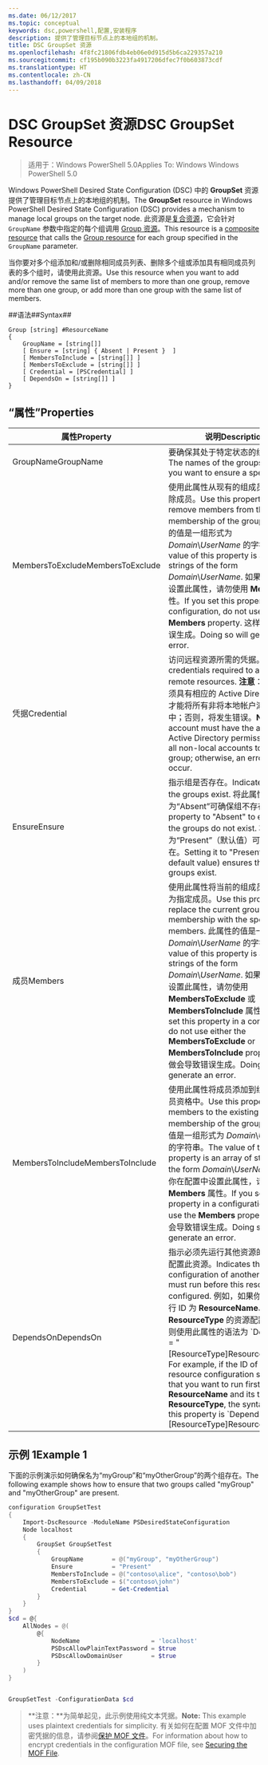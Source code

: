 ```yaml
---
ms.date: 06/12/2017
ms.topic: conceptual
keywords: dsc,powershell,配置,安装程序
description: 提供了管理目标节点上的本地组的机制。
title: DSC GroupSet 资源
ms.openlocfilehash: 4f8fc21806fdb4eb06e0d915d5b6ca229357a210
ms.sourcegitcommit: cf195b090b3223fa4917206dfec7f0b603873cdf
ms.translationtype: HT
ms.contentlocale: zh-CN
ms.lasthandoff: 04/09/2018
---
```

# <a name="dsc-groupset-resource"></a><span data-ttu-id="39c52-104">DSC GroupSet 资源</span><span class="sxs-lookup"><span data-stu-id="39c52-104">DSC GroupSet Resource</span></span>

> <span data-ttu-id="39c52-105">适用于：Windows PowerShell 5.0</span><span class="sxs-lookup"><span data-stu-id="39c52-105">Applies To: Windows Windows PowerShell 5.0</span></span>

<span data-ttu-id="39c52-106">Windows PowerShell Desired State Configuration (DSC) 中的 **GroupSet** 资源提供了管理目标节点上的本地组的机制。</span><span class="sxs-lookup"><span data-stu-id="39c52-106">The **GroupSet** resource in Windows PowerShell Desired State Configuration (DSC) provides a mechanism to manage local groups on the target node.</span></span> <span data-ttu-id="39c52-107">此资源是[复合资源](authoringResourceComposite.md)，它会针对 `GroupName` 参数中指定的每个组调用 [Group 资源](groupResource.md)。</span><span class="sxs-lookup"><span data-stu-id="39c52-107">This resource is a [composite resource](authoringResourceComposite.md) that calls the [Group resource](groupResource.md) for each group specified in the `GroupName` parameter.</span></span>

<span data-ttu-id="39c52-108">当你要对多个组添加和/或删除相同成员列表、删除多个组或添加具有相同成员列表的多个组时，请使用此资源。</span><span class="sxs-lookup"><span data-stu-id="39c52-108">Use this resource when you want to add and/or remove the same list of members to more than one group, remove more than one group, or add more than one group with the same list of members.</span></span>

##<a name="syntax"></a><span data-ttu-id="39c52-109">语法##</span><span class="sxs-lookup"><span data-stu-id="39c52-109">Syntax##</span></span>
```
Group [string] #ResourceName
{
    GroupName = [string[]]
    [ Ensure = [string] { Absent | Present }  ]
    [ MembersToInclude = [string[]] ]
    [ MembersToExclude = [string[]] ]
    [ Credential = [PSCredential] ]
    [ DependsOn = [string[]] ]
}
```

## <a name="properties"></a><span data-ttu-id="39c52-110">“属性”</span><span class="sxs-lookup"><span data-stu-id="39c52-110">Properties</span></span>

|  <span data-ttu-id="39c52-111">属性</span><span class="sxs-lookup"><span data-stu-id="39c52-111">Property</span></span>  |  <span data-ttu-id="39c52-112">说明</span><span class="sxs-lookup"><span data-stu-id="39c52-112">Description</span></span>   |
|---|---|
| <span data-ttu-id="39c52-113">GroupName</span><span class="sxs-lookup"><span data-stu-id="39c52-113">GroupName</span></span>| <span data-ttu-id="39c52-114">要确保其处于特定状态的组的名称。</span><span class="sxs-lookup"><span data-stu-id="39c52-114">The names of the groups for which you want to ensure a specific state.</span></span>|
| <span data-ttu-id="39c52-115">MembersToExclude</span><span class="sxs-lookup"><span data-stu-id="39c52-115">MembersToExclude</span></span>| <span data-ttu-id="39c52-116">使用此属性从现有的组成员身份中删除成员。</span><span class="sxs-lookup"><span data-stu-id="39c52-116">Use this property to remove members from the existing membership of the groups.</span></span> <span data-ttu-id="39c52-117">此属性的值是一组形式为 *Domain*\\*UserName* 的字符串。</span><span class="sxs-lookup"><span data-stu-id="39c52-117">The value of this property is an array of strings of the form *Domain*\\*UserName*.</span></span> <span data-ttu-id="39c52-118">如果你在配置中设置此属性，请勿使用 **Members** 属性。</span><span class="sxs-lookup"><span data-stu-id="39c52-118">If you set this property in a configuration, do not use the **Members** property.</span></span> <span data-ttu-id="39c52-119">这样做会导致错误生成。</span><span class="sxs-lookup"><span data-stu-id="39c52-119">Doing so will generate an error.</span></span>|
| <span data-ttu-id="39c52-120">凭据</span><span class="sxs-lookup"><span data-stu-id="39c52-120">Credential</span></span>| <span data-ttu-id="39c52-121">访问远程资源所需的凭据。</span><span class="sxs-lookup"><span data-stu-id="39c52-121">The credentials required to access remote resources.</span></span> <span data-ttu-id="39c52-122">**注意**：此帐户必须具有相应的 Active Directory 权限才能将所有非将本地帐户添加到组中；否则，将发生错误。</span><span class="sxs-lookup"><span data-stu-id="39c52-122">**Note**: This account must have the appropriate Active Directory permissions to add all non-local accounts to the group; otherwise, an error will occur.</span></span>
| <span data-ttu-id="39c52-123">Ensure</span><span class="sxs-lookup"><span data-stu-id="39c52-123">Ensure</span></span>| <span data-ttu-id="39c52-124">指示组是否存在。</span><span class="sxs-lookup"><span data-stu-id="39c52-124">Indicates whether the groups exist.</span></span> <span data-ttu-id="39c52-125">将此属性设置为“Absent”可确保组不存在。</span><span class="sxs-lookup"><span data-stu-id="39c52-125">Set this property to "Absent" to ensure that the groups do not exist.</span></span> <span data-ttu-id="39c52-126">将它设置为“Present”（默认值）可确保组存在。</span><span class="sxs-lookup"><span data-stu-id="39c52-126">Setting it to "Present" (the default value) ensures that the groups exist.</span></span>|
| <span data-ttu-id="39c52-127">成员</span><span class="sxs-lookup"><span data-stu-id="39c52-127">Members</span></span>| <span data-ttu-id="39c52-128">使用此属性将当前的组成员身份替换为指定成员。</span><span class="sxs-lookup"><span data-stu-id="39c52-128">Use this property to replace the current group membership with the specified members.</span></span> <span data-ttu-id="39c52-129">此属性的值是一组形式为 *Domain*\\*UserName* 的字符串。</span><span class="sxs-lookup"><span data-stu-id="39c52-129">The value of this property is an array of strings of the form *Domain*\\*UserName*.</span></span> <span data-ttu-id="39c52-130">如果你在配置中设置此属性，请勿使用 **MembersToExclude** 或 **MembersToInclude** 属性。</span><span class="sxs-lookup"><span data-stu-id="39c52-130">If you set this property in a configuration, do not use either the **MembersToExclude** or **MembersToInclude** property.</span></span> <span data-ttu-id="39c52-131">这样做会导致错误生成。</span><span class="sxs-lookup"><span data-stu-id="39c52-131">Doing so will generate an error.</span></span>|
| <span data-ttu-id="39c52-132">MembersToInclude</span><span class="sxs-lookup"><span data-stu-id="39c52-132">MembersToInclude</span></span>| <span data-ttu-id="39c52-133">使用此属性将成员添加到组的现有成员资格中。</span><span class="sxs-lookup"><span data-stu-id="39c52-133">Use this property to add members to the existing membership of the group.</span></span> <span data-ttu-id="39c52-134">此属性的值是一组形式为 *Domain*\\*UserName* 的字符串。</span><span class="sxs-lookup"><span data-stu-id="39c52-134">The value of this property is an array of strings of the form *Domain*\\*UserName*.</span></span> <span data-ttu-id="39c52-135">如果你在配置中设置此属性，请勿使用 **Members** 属性。</span><span class="sxs-lookup"><span data-stu-id="39c52-135">If you set this property in a configuration, do not use the **Members** property.</span></span> <span data-ttu-id="39c52-136">这样做会导致错误生成。</span><span class="sxs-lookup"><span data-stu-id="39c52-136">Doing so will generate an error.</span></span>|
| <span data-ttu-id="39c52-137">DependsOn</span><span class="sxs-lookup"><span data-stu-id="39c52-137">DependsOn</span></span> | <span data-ttu-id="39c52-138">指示必须先运行其他资源的配置，再配置此资源。</span><span class="sxs-lookup"><span data-stu-id="39c52-138">Indicates that the configuration of another resource must run before this resource is configured.</span></span> <span data-ttu-id="39c52-139">例如，如果你想要首先运行 ID 为 __ResourceName__、类型为 __ResourceType__ 的资源配置脚本块，则使用此属性的语法为 \`DependsOn = "[ResourceType]ResourceName"\`\`。</span><span class="sxs-lookup"><span data-stu-id="39c52-139">For example, if the ID of the resource configuration script block that you want to run first is __ResourceName__ and its type is __ResourceType__, the syntax for using this property is \`DependsOn = "[ResourceType]ResourceName"\`\`.</span></span>|

## <a name="example-1"></a><span data-ttu-id="39c52-140">示例 1</span><span class="sxs-lookup"><span data-stu-id="39c52-140">Example 1</span></span>

<span data-ttu-id="39c52-141">下面的示例演示如何确保名为“myGroup”和“myOtherGroup”的两个组存在。</span><span class="sxs-lookup"><span data-stu-id="39c52-141">The following example shows how to ensure that two groups called "myGroup" and "myOtherGroup" are present.</span></span>

```powershell
configuration GroupSetTest
{
    Import-DscResource -ModuleName PSDesiredStateConfiguration
    Node localhost
    {
        GroupSet GroupSetTest
        {
            GroupName        = @("myGroup", "myOtherGroup")
            Ensure           = "Present"
            MembersToInclude = @("contoso\alice", "contoso\bob")
            MembersToExclude = $("contoso\john")
            Credential       = Get-Credential
        }
    }
}
$cd = @{
    AllNodes = @(
        @{
            NodeName                    = 'localhost'
            PSDscAllowPlainTextPassword = $true
            PSDscAllowDomainUser        = $true
        }
    )
}


GroupSetTest -ConfigurationData $cd
```

><span data-ttu-id="39c52-142">**注意：**为简单起见，此示例使用纯文本凭据。</span><span class="sxs-lookup"><span data-stu-id="39c52-142">**Note:** This example uses plaintext credentials for simplicity.</span></span> <span data-ttu-id="39c52-143">有关如何在配置 MOF 文件中加密凭据的信息，请参阅[保护 MOF 文件](secureMOF.md)。</span><span class="sxs-lookup"><span data-stu-id="39c52-143">For information about how to encrypt credentials in the configuration MOF file, see [Securing the MOF File](secureMOF.md).</span></span>